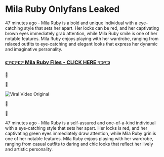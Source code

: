 # Mila Ruby Onlyfans Leaked

<p>47 minutes ago - Mila Ruby is a bold and unique individual with a eye-catching style that sets her apart. Her locks can be red, and her captivating brown eyes immediately grab attention, while Mila Ruby smile is one of her notable features. Mila Ruby enjoys playing with her wardrobe, ranging from relaxed outfits to eye-catching and elegant looks that express her dynamic and imaginative personality.</p><p>
<h3><a href="https://fansleaks.com-getfree.pro/mila-ruby" rel="nofollow">👉👉👉 Mila Ruby Files - CLICK HERE 👈👈</a></h3>
<p>🔻</p>
<p>🔻</p> <p>
<a href="https://fansleaks.com-getfree.pro/mila-ruby" rel="nofollow"><img src="https://i.imgur.com/0ZbtXZ5.gif" alt="Viral Video Original" style="max-width: 100%; display: inline-block;" data-target="animated-image.originalImage"></a>
<p>🔻</p>
<p>🔻</p> <p>47 minutes ago - Mila Ruby is a self-assured and one-of-a-kind individual with a eye-catching style that sets her apart. Her locks is red, and her captivating green eyes immediately draw attention, while Mila Ruby grin is one of her notable features. Mila Ruby enjoys playing with her wardrobe, ranging from casual outfits to daring and chic looks that reflect her lively and artistic personality.</p>